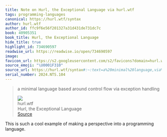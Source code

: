 ```yaml
---
title: Note on Hurl, the Exceptional Language via hurl.wtf
tags: programming-languages
canonical: https://hurl.wtf/syntax
author: hurl.wtf
author_id: ffc9f6e56f201327a31d431de731dc7c
book: 40905351
book_title: Hurl, the Exceptional Language
hide_title: true
highlight_id: 734690597
readwise_url: https://readwise.io/open/734690597
image:
favicon_url: https://s2.googleusercontent.com/s2/favicons?domain=hurl.wtf
source_emoji: "\U0001F310"
source_url: https://hurl.wtf/syntax#:~:text=a%20minimal%20language,via%20exception%20handling
serial_number: 2024.NTS.104
---
```

> a minimal language based around control flow via exception handling
> <div class="quoteback-footer"><div class="quoteback-avatar"><img class="mini-favicon" src="https://s2.googleusercontent.com/s2/favicons?domain=hurl.wtf"></div><div class="quoteback-metadata"><div class="metadata-inner"><span style="display:none">FROM:</span><div aria-label="hurl.wtf" class="quoteback-author"> hurl.wtf</div><div aria-label="Hurl, the Exceptional Language" class="quoteback-title"> Hurl, the Exceptional Language</div></div></div><div class="quoteback-backlink"><a target="_blank" aria-label="go to the full text of this quotation" rel="noopener" href="https://hurl.wtf/syntax#:~:text=a%20minimal%20language,via%20exception%20handling" class="quoteback-arrow"> Source</a></div></div>

This is such a cool example of making a perspective into a programming language. 